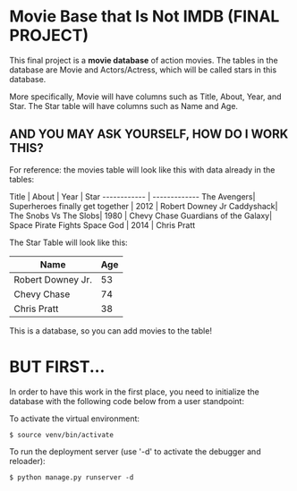 # Movie Base that Is Not IMDB (FINAL PROJECT)

This final project is a **movie database** of action movies. The tables in the database are Movie and Actors/Actress, which will be called stars in this database.

More specifically, Movie will have columns such as Title, About, Year, and Star. The Star table will have columns such as Name and Age.

## AND YOU MAY ASK YOURSELF, HOW DO I WORK THIS?

For reference: the movies table will look like this with data already in the tables:

Title | About | Year | Star
------------ | -------------
The Avengers| Superheroes finally get together | 2012 | Robert Downey Jr
Caddyshack| The Snobs Vs The Slobs| 1980 | Chevy Chase
Guardians of the Galaxy| Space Pirate Fights Space God | 2014 | Chris Pratt

The Star Table will look like this:

Name | Age
------------ | -------------
Robert Downey Jr.| 53
Chevy Chase| 74
Chris Pratt| 38


This is a database, so you can add movies to the table!

# BUT FIRST...

In order to have this work in the first place, you need to initialize the database with the following code below from a user standpoint:


To activate the virtual environment:

    $ source venv/bin/activate

To run the deployment server (use '-d' to activate the debugger and reloader):

    $ python manage.py runserver -d
